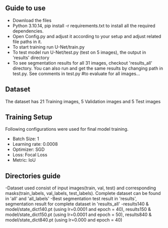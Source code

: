 
## Guide to use
  - Download the files
  - Python 3.10.14, pip install -r requirements.txt to install all the required dependencies.
  - Open Config.py and adjust it according to your setup and adjust related file paths in it.
  - To start training run U-Net/train.py
  - To test model run U-Net/test.py (test on 5 images), the output in 'results' directory
  - To see segmentation results for all 31 images, checkout 'results_all' directory. 
    You can also run and get the same results by changing path in test.py. See comments in test.py #to evaluate for all images...

## Dataset
The dataset has 21 Training images, 5 Validation images and 5 Test images

## Training Setup
Following configurations were used for final model training.
  - Batch Size: 1
  - Learning rate: 0.0008
  - Optimizer: SGD
  - Loss: Focal Loss
  - Metric: IoU

## Directories guide
 -Dataset used consist of input images(train, val, test) and corresponding masks(train_labels, val_labels, test_labels). Complete dataset can be found in 'all' and 'all_labels'
 -Best segmentation test result in 'results', segmentation result for complete dataset in 'results_all'
 -results140 & model/state_dict140.pt (using lr=0.0001 and epoch = 40), results150 & model/state_dict150.pt (using lr=0.0001 and epoch = 50), results840 & model/state_dict840.pt (using lr=0.000 and epoch = 40)

